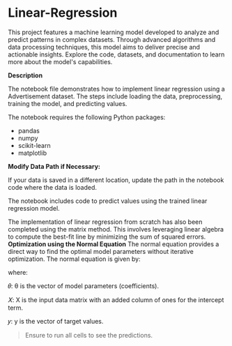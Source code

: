 # Linear-Regression
This project features a machine learning model developed to analyze and predict patterns in complex datasets. Through advanced algorithms and data processing techniques, this model aims to deliver precise and actionable insights. Explore the code, datasets, and documentation to learn more about the model's capabilities.


**Description**

The notebook file demonstrates how to implement linear regression using a Advertisement dataset. 
The steps include loading the data, preprocessing, training the model, and predicting values.

The notebook requires the following Python packages:
  - pandas
  - numpy
  - scikit-learn
  - matplotlib

**Modify Data Path if Necessary:**

  If your data is saved in a different location, update the path in the notebook code where the data is loaded.


The notebook includes code to predict values using the trained linear regression model.

The implementation of linear regression from scratch has also been completed using the matrix method.
This involves leveraging linear algebra to compute the best-fit line by minimizing the sum of squared errors.
**Optimization using the Normal Equation**
The normal equation provides a direct way to find the optimal model parameters without iterative optimization. The normal equation is given by:



where:

𝜃:
θ is the vector of model parameters (coefficients).

𝑋:
X is the input data matrix with an added column of ones for the intercept term.

𝑦:
y is the vector of target values.


>Ensure to run all cells to see the predictions.
